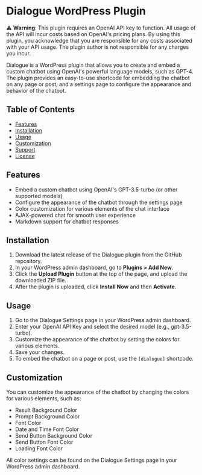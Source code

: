 # Dialogue WordPress Plugin

⚠️ **Warning**: This plugin requires an OpenAI API key to function. All usage of the API will incur costs based on OpenAI's pricing plans. By using this plugin, you acknowledge that you are responsible for any costs associated with your API usage. The plugin author is not responsible for any charges you incur.

Dialogue is a WordPress plugin that allows you to create and embed a custom chatbot using OpenAI's powerful language models, such as GPT-4. The plugin provides an easy-to-use shortcode for embedding the chatbot on any page or post, and a settings page to configure the appearance and behavior of the chatbot.

## Table of Contents

- [Features](#features)
- [Installation](#installation)
- [Usage](#usage)
- [Customization](#customization)
- [Support](#support)
- [License](#license)

## Features

- Embed a custom chatbot using OpenAI's GPT-3.5-turbo (or other supported models)
- Configure the appearance of the chatbot through the settings page
- Color customization for various elements of the chat interface
- AJAX-powered chat for smooth user experience
- Markdown support for chatbot responses

## Installation

1. Download the latest release of the Dialogue plugin from the GitHub repository.
2. In your WordPress admin dashboard, go to **Plugins > Add New**.
3. Click the **Upload Plugin** button at the top of the page, and upload the downloaded ZIP file.
4. After the plugin is uploaded, click **Install Now** and then **Activate**.

## Usage

1. Go to the Dialogue Settings page in your WordPress admin dashboard.
2. Enter your OpenAI API Key and select the desired model (e.g., gpt-3.5-turbo).
3. Customize the appearance of the chatbot by setting the colors for various elements.
4. Save your changes.
5. To embed the chatbot on a page or post, use the `[dialogue]` shortcode.

## Customization

You can customize the appearance of the chatbot by changing the colors for various elements, such as:

- Result Background Color
- Prompt Background Color
- Font Color
- Date and Time Font Color
- Send Button Background Color
- Send Button Font Color
- Loading Font Color

All color settings can be found on the Dialogue Settings page in your WordPress admin dashboard.